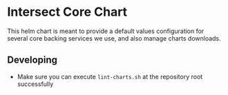 # Intersect Core Chart

This helm chart is meant to provide a default values configuration for several core backing services we use, and also manage charts downloads.

## Developing

- Make sure you can execute `lint-charts.sh` at the repository root successfully
